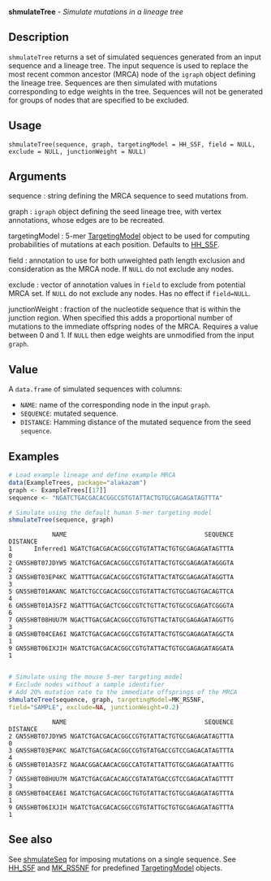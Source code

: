 





**shmulateTree** - *Simulate mutations in a lineage tree*

Description
--------------------

`shmulateTree` returns a set of simulated sequences generated from an input 
sequence and a lineage tree. The input sequence is used to replace the most recent 
common ancestor (MRCA) node of the `igraph` object defining the lineage tree. 
Sequences are then simulated with mutations corresponding to edge weights in the tree. 
Sequences will not be generated for groups of nodes that are specified to be excluded.


Usage
--------------------
```
shmulateTree(sequence, graph, targetingModel = HH_S5F, field = NULL,
exclude = NULL, junctionWeight = NULL)
```

Arguments
-------------------

sequence
:   string defining the MRCA sequence to seed mutations from.

graph
:   `igraph` object defining the seed lineage tree, with 
vertex annotations, whose edges are to be recreated.

targetingModel
:   5-mer [TargetingModel](TargetingModel-class.md) object to be used for computing 
probabilities of mutations at each position. Defaults to
[HH_S5F](HH_S5F.md).

field
:   annotation to use for both unweighted path length exclusion 
and consideration as the MRCA node. If `NULL` do not 
exclude any nodes.

exclude
:   vector of annotation values in `field` to exclude from 
potential MRCA set. If `NULL` do not exclude any nodes.
Has no effect if `field=NULL`.

junctionWeight
:   fraction of the nucleotide sequence that is within the 
junction region. When specified this adds a proportional 
number of mutations to the immediate offspring nodes of the 
MRCA. Requires a value between 0 and 1. If `NULL` then 
edge weights are unmodified from the input `graph`.




Value
-------------------

A `data.frame` of simulated sequences with columns:

+  `NAME`:      name of the corresponding node in the input 
`graph`.  
+  `SEQUENCE`:  mutated sequence.
+  `DISTANCE`:  Hamming distance of the mutated sequence from 
the seed `sequence`.




Examples
-------------------

```R
# Load example lineage and define example MRCA
data(ExampleTrees, package="alakazam")
graph <- ExampleTrees[[17]]
sequence <- "NGATCTGACGACACGGCCGTGTATTACTGTGCGAGAGATAGTTTA"

# Simulate using the default human 5-mer targeting model
shmulateTree(sequence, graph)

```


```
            NAME                                      SEQUENCE DISTANCE
1      Inferred1 NGATCTGACGACACGGCCGTGTATTACTGTGCGAGAGATAGTTTA        0
2 GN5SHBT07JDYW5 NGATCTGACGACACGGCCGTGTATTACTGTGCGAGAGATAGGGTA        2
3 GN5SHBT03EP4KC NGATTTGACGACACGGCCGTGTATTACTATGCGAGAGATAGGTTA        3
5 GN5SHBT01AKANC NGATCTGCCGACACGGCCGTGTATTACTGTGCGAGTGACAGTTCA        4
6 GN5SHBT01A3SFZ NGATTTGACGACTCGGCCGTCTGTTACTGTGCGCGAGATCGGGTA        6
7 GN5SHBT08HUU7M NGACTTGACGACACGGCCGTGTGTTACTATGCGAGAGATAGGTTG        3
8 GN5SHBT04CEA6I NGATCTGACGACACGGCCGTGTATTACTGTGCGAGAGATAGGCTA        1
9 GN5SHBT06IXJIH NGATCTGACGACACGGCCGTGTATTACTGTGCGAGAGATAGGATA        1

```


```R

# Simulate using the mouse 5-mer targeting model
# Exclude nodes without a sample identifier
# Add 20% mutation rate to the immediate offsprings of the MRCA
shmulateTree(sequence, graph, targetingModel=MK_RS5NF,
field="SAMPLE", exclude=NA, junctionWeight=0.2)
```


```
            NAME                                      SEQUENCE DISTANCE
2 GN5SHBT07JDYW5 NGATCTGACGACACGGCCGTGTATTACTGTGCGAGAGATAGTTTA        0
3 GN5SHBT03EP4KC NGATCTGACGACACGGCCGTGTATGACCGTCCGAGACATAGTTTA        4
6 GN5SHBT01A3SFZ NGAACGGACAACACGGCCATGTATTATTGTGCGAGAGATAATTTG        7
7 GN5SHBT08HUU7M NGATCTGACGACACAGCCGTATATGACCGTCCGAGACATAGTTTT        3
8 GN5SHBT04CEA6I NGATCTGACGACACGGCTGTGTATTACTGTGCGAGAGATAGTTTA        1
9 GN5SHBT06IXJIH NGATCTGACGACACGGCCGTGTATTGCTGTGCGAGAGATAGTTTA        1

```



See also
-------------------

See [shmulateSeq](shmulateSeq.md) for imposing mutations on a single sequence. 
See [HH_S5F](HH_S5F.md) and [MK_RS5NF](MK_RS5NF.md) for predefined 
[TargetingModel](TargetingModel-class.md) objects.



